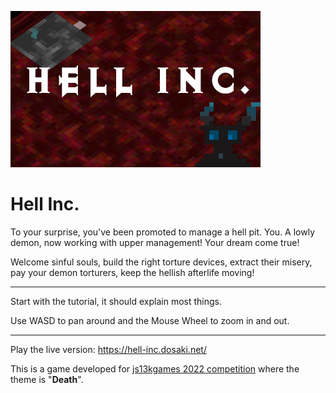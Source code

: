 ![large-icon](./large-icon.png)

# Hell Inc.

To your surprise, you've been promoted to manage a hell pit. You. A lowly demon, now working with upper management! Your dream come true!

Welcome sinful souls, build the right torture devices, extract their misery, pay your demon torturers, keep the hellish afterlife moving!

----

Start with the tutorial, it should explain most things.

Use WASD to pan around and the Mouse Wheel to zoom in and out.

----

Play the live version: https://hell-inc.dosaki.net/

This is a game developed for [js13kgames 2022 competition](https://2022.js13kgames.com/) where the theme is "**Death**".